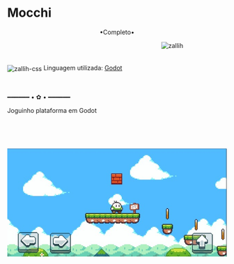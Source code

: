 # Mocchi

<p align="middle">•Completo•</p>

<img align="right" alt="zallih" width="150" src="https://github.com/zallih/Images/blob/main/zally.png?raw=true">
  <br><br>
<div style="display: inline_block"><br>
 
  <img align="center" alt="zallih-css" height="40" width="40" src="https://upload.wikimedia.org/wikipedia/commons/thumb/6/6a/Godot_icon.svg/2048px-Godot_icon.svg.png">
  Linguagem utilizada: <a href="#">Godot</a><br><br>

  <br>

  <p align="center">
 
━━━━━━ • ✿ • ━━━━━━
  </p>
  
  <p>
 Joguinho plataforma em Godot

<br><br><br>

    
 <img src="https://github.com/zallih/Mocchi/blob/main/mocchi.jpeg?raw=true](http://raw.githubusercontent.com/zallih/Mocchi/refs/heads/main/mocchi.jpeg" />

  </p>
